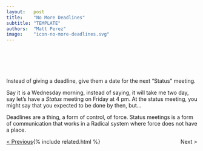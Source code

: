```yaml
---
layout:   post
title:    "No More Deadlines"
subtitle: "TEMPLATE"
authors:  "Matt Perez"
image:    "icon-no-more-deadlines.svg"
---
```


<div style="display:none;">
 <p>Instead of giving a deadline, give them a deadline for the next &ldquo;Status&rdquo; meeting.</p>
</div>

<h1>&nbsp;</h1>
 <p>Instead of giving a deadline, give them a date for the next &ldquo;Status&rdquo; meeting.</p>
 <p>Say it is a Wednesday morning, instead of saying, <span class="_quotespan">it will take me two day,</span> say <span class="_quotespan">let&rsquo;s have a <em>Status</em> meeting on Friday at 4 pm.</span> At the status meeting, you might say that you expected to be done by then, <span class="_quotespan">but&hellip;</span></p>
 <p>Deadlines are a  thing, a form of control, of force. Status meetings is a form of communication that works in a <span class='_paradigm'>Radical</span> system where force does not have a place.</p>

<div class="_next">
 <span style="float:left; " ><a href="https://radicalcompanies.com/2023/04/15/no-more-meetings">&lt; Previous</a></span>
 <span style="float:right; ">                                                                           Next &gt;</span>
</div>


{% include related.html %}